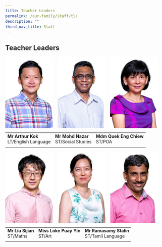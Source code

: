 ```yaml
---
title: Teacher Leaders
permalink: /our-family/Staff/tl/
description: ""
third_nav_title: Staff
---
```

## Teacher Leaders

<img src="/images/Key%20Personel%20Photos/arthur%20kok.jpg" style="width:30%;margin-right:15px;" align="left">
<img src="/images/Key%20Personel%20Photos/mr%20nazar.jpg" style="width:30%;margin-right:15px;" align="left">
<img src="/images/Key%20Personel%20Photos/quek%20ec.jpg" style="width:30%;margin-right:15px;" align="left">
<br clear="left">

|   |   |   |
|---|---|---|
|  **Mr Arthur Kok**<br>LT/English Language |  **Mr Mohd Nazar**<br>ST/Social Studies | **Mdm Quek Eng Chiew**<br>ST/POA  |
|   |   |   |

<img src="/images/Key%20Personel%20Photos/liu%20si%20jian.jpg" style="width:30%;margin-right:15px;" align="left">
<img src="/images/Key%20Personel%20Photos/may%20loke.jpg" style="width:30%;margin-right:15px;" align="left">
<img src="/images/Key%20Personel%20Photos/stalin%20ramasamy.jpg" style="width:30%;margin-right:15px;" align="left">
<br clear="left">

|   |   |   |
|---|---|---|
|  **Mr Liu Sijian**<br>ST/Maths | **Miss Loke Puay Yin**<br>ST/Art  | **Mr Ramasamy Stalin**<br>ST/Tamil Language  |
|   |   |   |